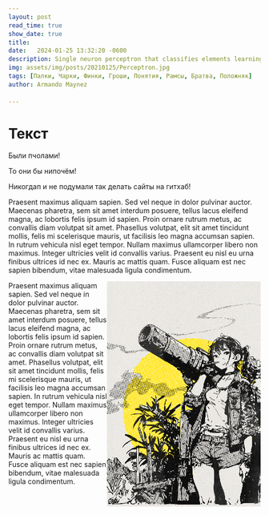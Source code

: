 ```yaml
---
layout: post
read_time: true
show_date: true
title:   
date:   2024-01-25 13:32:20 -0600
description: Single neuron perceptron that classifies elements learning quite quickly.
img: assets/img/posts/20210125/Perceptron.jpg 
tags: [Палки, Чарки, Финки, Гроши, Понятия, Рамсы, Братва, Положняк]
author: Armando Maynez

---
```

<p style="text-align: center;"><h1>Текст</h1></p>

Были пчолами!

То они бы нипочём!

Никогдап и не подумали так делать сайты на гитхаб!

Praesent maximus aliquam sapien. Sed vel neque in dolor pulvinar auctor. Maecenas pharetra, sem sit amet interdum posuere, tellus lacus eleifend magna, ac lobortis felis ipsum id sapien. Proin ornare rutrum metus, ac convallis diam volutpat sit amet. Phasellus volutpat, elit sit amet tincidunt mollis, felis mi scelerisque mauris, ut facilisis leo magna accumsan sapien. In rutrum vehicula nisl eget tempor. Nullam maximus ullamcorper libero non maximus. Integer ultricies velit id convallis varius. Praesent eu nisl eu urna finibus ultrices id nec ex. Mauris ac mattis quam. Fusce aliquam est nec sapien bibendum, vitae malesuada ligula condimentum.

<img align="right" src='./assets/img/posts/stock/yellow.png'>

Praesent maximus aliquam sapien. Sed vel neque in dolor pulvinar auctor. Maecenas pharetra, sem sit amet interdum posuere, tellus lacus eleifend magna, ac lobortis felis ipsum id sapien. Proin ornare rutrum metus, ac convallis diam volutpat sit amet. Phasellus volutpat, elit sit amet tincidunt mollis, felis mi scelerisque mauris, ut facilisis leo magna accumsan sapien. In rutrum vehicula nisl eget tempor. Nullam maximus ullamcorper libero non maximus. Integer ultricies velit id convallis varius. Praesent eu nisl eu urna finibus ultrices id nec ex. Mauris ac mattis quam. Fusce aliquam est nec sapien bibendum, vitae malesuada ligula condimentum.
